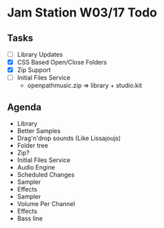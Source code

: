 # Jam Station W03/17 Todo


## Tasks
- [ ] Library Updates
 - [x] CSS Based Open/Close Folders
 - [x] Zip Support
 - [ ] Initial Files Service
 	- openpathmusic.zip => library + studio.kit



## Agenda
- Library
 - Better Samples
 - Drag'n'drop sounds (Like Lissajoujs)
 - Folder tree
 - Zip?
 - Initial Files Service
- Audio Engine
 - Scheduled Changes
 - Sampler
 - Effects
- Sampler
 - Volume Per Channel
 - Effects
 - Bass line
 
